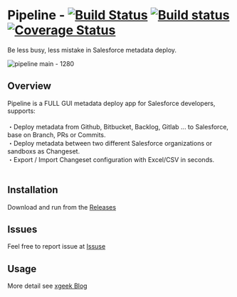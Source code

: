 # Pipeline - [![Build Status](https://travis-ci.org/xgeek-net/pipeline.svg)](https://travis-ci.org/xgeek-net/pipeline)  [![Build status](https://ci.appveyor.com/api/projects/status/vv0meml49a4lps3y?svg=true)](https://ci.appveyor.com/project/xgeek-net/pipeline)  [![Coverage Status](https://coveralls.io/repos/github/xgeek-net/pipeline/badge.svg?branch=master)](https://coveralls.io/github/xgeek-net/pipeline?branch=master)
Be less busy, less mistake in Salesforce metadata deploy. 

![pipeline main - 1280](https://user-images.githubusercontent.com/5466487/59648084-ae8d0c00-91b8-11e9-8700-63b8684e591b.png)


## Overview
Pipeline is a FULL GUI metadata deploy app for Salesforce developers, supports:<br /><br />
・Deploy metadata from Github, Bitbucket, Backlog, Gitlab ... to Salesforce, base on Branch, PRs or Commits.<br />
・Deploy metadata between two different Salesforce organizations or sandboxs as Changeset.<br />
・Export / Import Changeset configuration with Excel/CSV in seconds.<br />
<br />

## Installation

Download and run from the [Releases](https://github.com/xgeek-net/pipeline/releases)

## Issues

Feel free to report issue at [Issuse](https://github.com/xgeek-net/pipeline)

## Usage

More detail see [xgeek Blog](https://www.xgeek.net/salesforce/pipeline-for-salesforce/)

